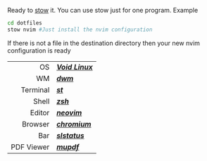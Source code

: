 Ready to [stow](https://www.gnu.org/software/stow/) it.
You can use stow just for one program. Example
```sh
cd dotfiles
stow nvim #Just install the nvim configuration
```
If there is not a file in the destination directory then
your new nvim configuration is ready

|||
|------------:|:----------------------------------------------------|
| OS					| ***[Void Linux](https://freebsd.org/)***            |
| WM          |	***[dwm](https://dwm.suckless.org)***               |
| Terminal    | ***[st](https://st.suckless.org/)***                |
| Shell       | ***[zsh](https://www.zsh.org/)***                   |
| Editor      | ***[neovim](https://neovim.io/)***                  |
| Browser     | ***[chromium](https://https://www.chromium.org/)*** |
| Bar         | ***[slstatus](dwm.suckless.org)***                  |
| PDF Viewer  | ***[mupdf](https://mupdf.com/)***                   |

